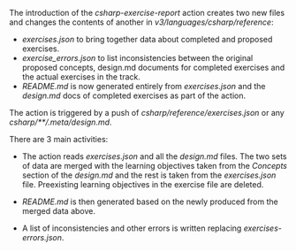 The introduction of the _csharp-exercise-report_ action creates two new files and changes the contents of another in _v3/languages/csharp/reference_:

- _exercises.json_ to bring together data about completed and proposed exercises.
- _exercise_errors.json_ to list inconsistencies between the original proposed concepts, design.md documents for completed exercises and the actual exercises in the track.
- _README.md_ is now generated entirely from _exercises.json_ and the _design.md_ docs of completed exercises as part of the action.

The action is triggered by a push of _csharp/reference/exercises.json_ or any _csharp/**/.meta/design.md_.

There are 3 main activities:

- The action reads _exercises.json_ and all the _design.md_ files.  The two sets of data are merged with the learning objectives taken from the _Concepts_ section of the _design.md_ and the rest is taken from the _exercises.json_ file. Preexisting learning objectives in the exercise file are deleted.

- _README.md_ is then generated based on the newly produced from the merged data above.


- A list of inconsistencies and other errors is written replacing _exercises-errors.json_.